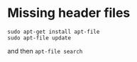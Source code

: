 # Missing header files

```
sudo apt-get install apt-file 
sudo apt-file update 
```
and then ```apt-file search```